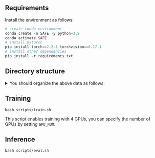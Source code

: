 ## Requirements

Install the environment as follows:

```python
# create conda environment
conda create -n SAFE -y python=3.9
conda activate SAFE
# install pytorch 
pip install torch==2.2.1 torchvision==0.17.1
# install other dependencies
pip install -r requirements.txt
```

## Directory structure

<details>
<summary> You should organize the above data as follows: </summary>

```
data/datasets
|-- train_ForenSynths
|   |-- train
|   |   |-- car
|   |   |-- cat
|   |   |-- chair
|   |   |-- horse
|   |-- val
|   |   |-- car
|   |   |-- cat
|   |   |-- chair
|   |   |-- horse
|-- test1_ForenSynths/test
|   |-- biggan
|   |-- cyclegan
|   |-- deepfake
|   |-- gaugan
|   |-- progan
|   |-- stargan
|   |-- stylegan
|   |-- stylegan2
|-- test2_Self-Synthesis/test
|   |-- AttGAN
|   |-- BEGAN
|   |-- CramerGAN
|   |-- InfoMaxGAN
|   |-- MMDGAN
|   |-- RelGAN
|   |-- S3GAN
|   |-- SNGAN
|   |-- STGAN
|-- test3_Ojha/test
|   |-- dalle
|   |-- glide_100_10
|   |-- glide_100_27
|   |-- glide_50_27
|   |-- guided          # Also known as ADM.
|   |-- ldm_100
|   |-- ldm_200
|   |-- ldm_200_cfg
|-- test4_GenImage/test
|   |-- ADM
|   |-- BigGAN
|   |-- Glide
|   |-- Midjourney
|   |-- stable_diffusion_v_1_4
|   |-- stable_diffusion_v_1_5
|   |-- VQDM
|   |-- wukong
|-- test5_DiTFake/test
|   |-- FLUX.1-schnell
|   |-- PixArt-Sigma-XL-2-1024-MS
|   |-- stable-diffusion-3-medium-diffusers
```
</details>

## Training

```
bash scripts/train.sh
```

This script enables training with 4 GPUs, you can specify the number of GPUs by setting `GPU_NUM`.

## Inference

```
bash scripts/eval.sh
```